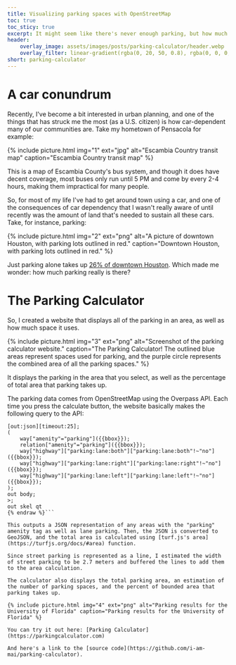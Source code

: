 ```yaml
---
title: Visualizing parking spaces with OpenStreetMap
toc: true
toc_sticy: true
excerpt: It might seem like there's never enough parking, but how much parking really is there?
header:
    overlay_image: assets/images/posts/parking-calculator/header.webp
    overlay_filter: linear-gradient(rgba(0, 20, 50, 0.8), rgba(0, 0, 0, 0.4))
short: parking-calculator
---
```

# A car conundrum
Recently, I've become a bit interested in urban planning, and one of the things that has struck me the most (as a U.S. citizen) is how car-dependent many of our communities are. Take my hometown of Pensacola for example:

{% include picture.html img="1" ext="jpg" alt="Escambia Country transit map" caption="Escambia Country transit map" %}

This is a map of Escambia County's bus system, and though it does have decent coverage, most buses only run until 5 PM and come by every 2-4 hours, making them impractical for many people. 

So, for most of my life I've had to get around town using a car, and one of the consequences of car dependency that I wasn't really aware of until recently was the amount of land that's needed to sustain all these cars. Take, for instance, parking:

{% include picture.html img="2" ext="png" alt="A picture of downtown Houston, with parking lots outlined in red." caption="Downtown Houston, with parking lots outlined in red." %}

Just parking alone takes up [26% of downtown Houston](https://www.houstonchronicle.com/news/houston-texas/article/downtown-houston-parking-one-quarter-area-17888647.php). Which made me wonder: how much parking really is there?

# The Parking Calculator
So, I created a website that displays all of the parking in an area, as well as how much space it uses.

{% include picture.html img="3" ext="png" alt="Screenshot of the parking calculator website." caption="The Parking Calculator! The outlined blue areas represent spaces used for parking, and the purple circle represents the combined area of all the parking spaces." %}

It displays the parking in the area that you select, as well as the percentage of total area that parking takes up. 

The parking data comes from OpenStreetMap using the Overpass API. Each time you press the calculate button, the website basically makes the following query to the API:

```{% raw %}
[out:json][timeout:25];
(
    way["amenity"="parking"]({{bbox}});
    relation["amenity"="parking"]({{bbox}});
    way["highway"]["parking:lane:both"]["parking:lane:both"!~"no"]({{bbox}});
    way["highway"]["parking:lane:right"]["parking:lane:right"!~"no"]({{bbox}});
    way["highway"]["parking:lane:left"]["parking:lane:left"!~"no"]({{bbox}});
);
out body;
>;
out skel qt
{% endraw %}```

This outputs a JSON representation of any areas with the "parking" amenity tag as well as lane parking. Then, the JSON is converted to GeoJSON, and the total area is calculated using [turf.js's area](https://turfjs.org/docs/#area) function. 

Since street parking is represented as a line, I estimated the width of street parking to be 2.7 meters and buffered the lines to add them to the area calculation.

The calculator also displays the total parking area, an estimation of the number of parking spaces, and the percent of bounded area that parking takes up.

{% include picture.html img="4" ext="png" alt="Parking results for the University of Florida" caption="Parking results for the University of Florida" %}

You can try it out here: [Parking Calculator](https://parkingcalculator.com)

And here's a link to the [source code](https://github.com/i-am-mai/parking-calculator).
